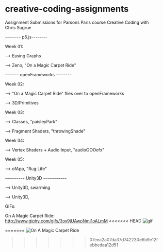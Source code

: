 # creative-coding-assignments
Assignment Submissions for Parsons Paris course Creative Coding with Chris Sugrue

-------- p5.js--------

Week 01:

--> Easing Graphs

--> Zeno, "On a Magic Carpet Ride" 

------- openFrameworks --------

Week 02: 

--> "On a Magic Carpet Ride" flies over to openFrameworks

--> 3D/Primitives

Week 03:

--> Classes, "paisleyPark"

--> Fragment Shaders, "throwingShade"

Week 04:

--> Vertex Shaders + Audio Input, "audioOOOofx"

Week 05:

--> ofApp, "Rug Life"

---------- Unity3D ------------

--> Unity3D, swarming

--> Unity3D, 

GIFs:

On A Magic Carpet Ride:
http://www.giphy.com/gifs/3ov9jUAwpNmi1oALmM
<<<<<<< HEAD
![gif](https://media.giphy.com/media/3ov9jUAwpNmi1oALmM/giphy.gif)

=======
![On A Magic Carpet Ride](http://www.giphy.com/gifs/3ov9jUAwpNmi1oALmM)
>>>>>>> 07eea2a07da37d742230e6b9e12febbedaa12d51





